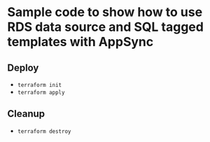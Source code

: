 # Sample code to show how to use RDS data source and SQL tagged templates with AppSync

## Deploy

* ```terraform init```
* ```terraform apply```

## Cleanup

* ```terraform destroy```
